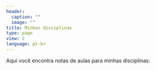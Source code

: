 ```yaml
---
header:
  caption: ""
  image: ""
title: Minhas disciplinas
type: page
view: 2
language: pt-br
---
```


Aqui você encontra notas de aulas para minhas disciplinas:

